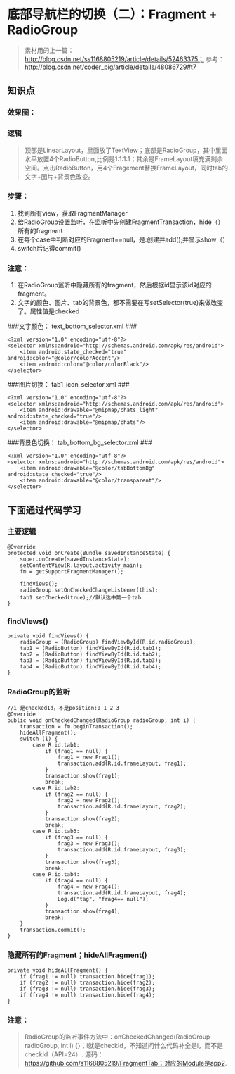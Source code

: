 # 底部导航栏的切换（二）：Fragment + RadioGroup #
> 素材用的上一篇：http://blog.csdn.net/ss1168805219/article/details/52463375；
> 参考：http://blog.csdn.net/coder_pig/article/details/48086729#t7

## 知识点 ##
### 效果图： ###

### 逻辑 ###
> 顶部是LinearLayout，里面放了TextView；底部是RadioGroup，其中里面水平放置4个RadioButton,比例是1:1:1:1；其余是FrameLayout填充满剩余空间。点击RadioButton，用4个Fragement替换FrameLayout，同时tab的文字+图片+背景色改变。

### 步骤： ###
1. 找到所有view，获取FragmentManager
2. 给RadioGroup设置监听，在监听中先创建FragmentTransaction，hide（）所有的fragment
3. 在每个case中判断对应的Fragment==null，是:创建并add();并显示show（）
4. switch后记得commit()

### 注意： ###
1. 在RadioGroup监听中隐藏所有的fragment，然后根据id显示该id对应的fragment。
2. 文字的颜色、图片、tab的背景色，都不需要在写setSelector(true)来做改变了。属性值是checked

###文字颜色： text_bottom_selector.xml ### 
```
<?xml version="1.0" encoding="utf-8"?>
<selector xmlns:android="http://schemas.android.com/apk/res/android">
    <item android:state_checked="true" android:color="@color/colorAccent"/>
    <item android:color="@color/colorBlack"/>
</selector>
```
###图片切换： tab1_icon_selector.xml ### 
```
<?xml version="1.0" encoding="utf-8"?>
<selector xmlns:android="http://schemas.android.com/apk/res/android">
    <item android:drawable="@mipmap/chats_light" android:state_checked="true"/>
    <item android:drawable="@mipmap/chats"/>
</selector>
```
###背景色切换： tab_bottom_bg_selector.xml ### 
```
<?xml version="1.0" encoding="utf-8"?>
<selector xmlns:android="http://schemas.android.com/apk/res/android">
	<item android:drawable="@color/tabBottomBg" android:state_checked="true"/>
	<item android:drawable="@color/transparent"/>
</selector>
```

## 下面通过代码学习 ##
### 主要逻辑 ###
```
@Override
protected void onCreate(Bundle savedInstanceState) {
    super.onCreate(savedInstanceState);
    setContentView(R.layout.activity_main);
    fm = getSupportFragmentManager();

    findViews();
    radioGroup.setOnCheckedChangeListener(this);
    tab1.setChecked(true);//默认选中第一个tab
}
```
### findViews() ###
```
private void findViews() {
    radioGroup = (RadioGroup) findViewById(R.id.radioGroup);
    tab1 = (RadioButton) findViewById(R.id.tab1);
    tab2 = (RadioButton) findViewById(R.id.tab2);
    tab3 = (RadioButton) findViewById(R.id.tab3);
    tab4 = (RadioButton) findViewById(R.id.tab4);
}
```
### RadioGroup的监听 ###
```
//i 是checkedId，不是position:0 1 2 3
@Override
public void onCheckedChanged(RadioGroup radioGroup, int i) {
    transaction = fm.beginTransaction();
    hideAllFragment();
    switch (i) {
        case R.id.tab1:
            if (frag1 == null) {
                frag1 = new Frag1();
                transaction.add(R.id.frameLayout, frag1);
            }
            transaction.show(frag1);
            break;
        case R.id.tab2:
            if (frag2 == null) {
                frag2 = new Frag2();
                transaction.add(R.id.frameLayout, frag2);
            }
            transaction.show(frag2);
            break;
        case R.id.tab3:
            if (frag3 == null) {
                frag3 = new Frag3();
                transaction.add(R.id.frameLayout, frag3);
            }
            transaction.show(frag3);
            break;
        case R.id.tab4:
            if (frag4 == null) {
                frag4 = new Frag4();
                transaction.add(R.id.frameLayout, frag4);
                Log.d("tag", "frag4== null");
            }
            transaction.show(frag4);
            break;
    }
    transaction.commit();
}
```

### 隐藏所有的Fragment；hideAllFragment() ###
```
private void hideAllFragment() {
    if (frag1 != null) transaction.hide(frag1);
    if (frag2 != null) transaction.hide(frag2);
    if (frag3 != null) transaction.hide(frag3);
    if (frag4 != null) transaction.hide(frag4);
}
```
### 注意： ###
> RadioGroup的监听事件方法中：onCheckedChanged(RadioGroup radioGroup, int i) {}；i就是checkId，不知道问什么代码补全是i，而不是checkId（API=24）.
> 源码：https://github.com/s1168805219/FragmentTab；对应的Module是app2.